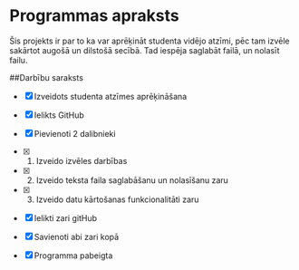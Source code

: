 # Programmas apraksts
Šis projekts ir par to ka var aprēķināt studenta vidējo atzīmi, pēc tam izvēle sakārtot augošā un dilstošā secībā. Tad iespēja saglabāt failā, un nolasīt failu.

##Darbību saraksts
- [x] Izveidots studenta atzīmes aprēķināšana
- [x] Ielikts GitHub
- [x] Pievienoti 2 dalibnieki
- [x] 1. Izveido izvēles darbības
- [x] 2. Izveido teksta faila saglabāšanu un nolasīšanu zaru
- [x] 3. Izveido datu kārtošanas funkcionalitāti zaru
- [x] Ielikti zari gitHub
- [x] Savienoti abi zari kopā
- [x] Programma pabeigta


